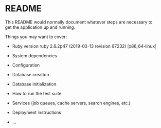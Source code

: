 # README

This README would normally document whatever steps are necessary to get the
application up and running.

Things you may want to cover:

* Ruby version
    ruby 2.6.2p47 (2019-03-13 revision 67232) [x86_64-linux]

* System dependencies

* Configuration

* Database creation

* Database initialization

* How to run the test suite

* Services (job queues, cache servers, search engines, etc.)

* Deployment instructions

* ...
